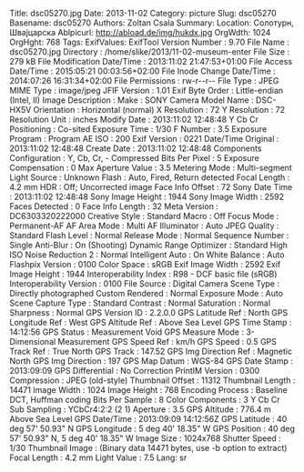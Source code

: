 Title: dsc05270.jpg
Date: 2013-11-02
Category: picture
Slug: dsc05270
Basename: dsc05270
Authors: Zoltan Csala
Summary:
Location: Солотурн, Швајцарска
Ablpicurl: http://abload.de/img/hukdx.jpg
OrgWdth: 1024
OrgHght: 768
Tags:
ExifValues: ExifTool Version Number : 9.70
            File Name : dsc05270.jpg
            Directory : /home/slike/2013/11-02-museum-enter
            File Size : 279 kB
            File Modification Date/Time : 2013:11:02 21:47:53+01:00
            File Access Date/Time : 2015:05:21 00:03:56+02:00
            File Inode Change Date/Time : 2014:07:26 16:31:34+02:00
            File Permissions : rw-r--r--
            File Type : JPEG
            MIME Type : image/jpeg
            JFIF Version : 1.01
            Exif Byte Order : Little-endian (Intel, II)
            Image Description :
            Make : SONY
            Camera Model Name : DSC-HX5V
            Orientation : Horizontal (normal)
            X Resolution : 72
            Y Resolution : 72
            Resolution Unit : inches
            Modify Date : 2013:11:02 12:48:48
            Y Cb Cr Positioning : Co-sited
            Exposure Time : 1/30
            F Number : 3.5
            Exposure Program : Program AE
            ISO : 200
            Exif Version : 0221
            Date/Time Original : 2013:11:02 12:48:48
            Create Date : 2013:11:02 12:48:48
            Components Configuration : Y, Cb, Cr, -
            Compressed Bits Per Pixel : 5
            Exposure Compensation : 0
            Max Aperture Value : 3.5
            Metering Mode : Multi-segment
            Light Source : Unknown
            Flash : Auto, Fired, Return detected
            Focal Length : 4.2 mm
            HDR : Off; Uncorrected image
            Face Info Offset : 72
            Sony Date Time : 2013:11:02 12:48:48
            Sony Image Height : 1944
            Sony Image Width : 2592
            Faces Detected : 0
            Face Info Length : 32
            Meta Version : DC6303320222000
            Creative Style : Standard
            Macro : Off
            Focus Mode : Permanent-AF
            AF Area Mode : Multi
            AF Illuminator : Auto
            JPEG Quality : Standard
            Flash Level : Normal
            Release Mode : Normal
            Sequence Number : Single
            Anti-Blur : On (Shooting)
            Dynamic Range Optimizer : Standard
            High ISO Noise Reduction 2 : Normal
            Intelligent Auto : On
            White Balance : Auto
            Flashpix Version : 0100
            Color Space : sRGB
            Exif Image Width : 2592
            Exif Image Height : 1944
            Interoperability Index : R98 - DCF basic file (sRGB)
            Interoperability Version : 0100
            File Source : Digital Camera
            Scene Type : Directly photographed
            Custom Rendered : Normal
            Exposure Mode : Auto
            Scene Capture Type : Standard
            Contrast : Normal
            Saturation : Normal
            Sharpness : Normal
            GPS Version ID : 2.2.0.0
            GPS Latitude Ref : North
            GPS Longitude Ref : West
            GPS Altitude Ref : Above Sea Level
            GPS Time Stamp : 14:12:56
            GPS Status : Measurement Void
            GPS Measure Mode : 3-Dimensional Measurement
            GPS Speed Ref : km/h
            GPS Speed : 0.5
            GPS Track Ref : True North
            GPS Track : 147.52
            GPS Img Direction Ref : Magnetic North
            GPS Img Direction : 197
            GPS Map Datum : WGS-84
            GPS Date Stamp : 2013:09:09
            GPS Differential : No Correction
            PrintIM Version : 0300
            Compression : JPEG (old-style)
            Thumbnail Offset : 11312
            Thumbnail Length : 14471
            Image Width : 1024
            Image Height : 768
            Encoding Process : Baseline DCT, Huffman coding
            Bits Per Sample : 8
            Color Components : 3
            Y Cb Cr Sub Sampling : YCbCr4:2:2 (2 1)
            Aperture : 3.5
            GPS Altitude : 776.4 m Above Sea Level
            GPS Date/Time : 2013:09:09 14:12:56Z
            GPS Latitude : 40 deg 57' 50.93" N
            GPS Longitude : 5 deg 40' 18.35" W
            GPS Position : 40 deg 57' 50.93" N, 5 deg 40' 18.35" W
            Image Size : 1024x768
            Shutter Speed : 1/30
            Thumbnail Image : (Binary data 14471 bytes, use -b option to extract)
            Focal Length : 4.2 mm
            Light Value : 7.5
Lang: sr

